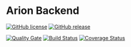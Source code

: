 # Arion Backend
[![GitHub license](https://img.shields.io/badge/license-MIT-blue.svg)](https://raw.githubusercontent.com/tommartensen/arion-backend/master/LICENSE)
[![GitHub release](https://img.shields.io/badge/release-1.1.0-blue.svg)](https://github.com/tommartensen/arion-backend/releases/latest)

[![Quality Gate](https://sonarqube.tommartensen.de/api/badges/gate?key=arion-backend "Master Branch")](https://sonarqube.tommartensen.de/dashboard?id=arion-backend)
[![Build Status](https://travis-ci.org/tommartensen/arion-backend.svg?branch=master)](https://travis-ci.org/tommartensen/arion-backend "Default branch")
[![Coverage Status](https://coveralls.io/repos/github/tommartensen/arion-backend/badge.svg?branch=master)](https://coveralls.io/github/tommartensen/arion-backend?branch=master)
